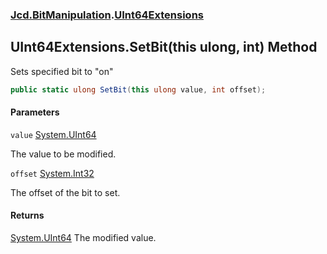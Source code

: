 ### [Jcd.BitManipulation](Jcd.BitManipulation.md 'Jcd.BitManipulation').[UInt64Extensions](Jcd.BitManipulation.UInt64Extensions.md 'Jcd.BitManipulation.UInt64Extensions')

## UInt64Extensions.SetBit(this ulong, int) Method

Sets specified bit to "on"

```csharp
public static ulong SetBit(this ulong value, int offset);
```
#### Parameters

<a name='Jcd.BitManipulation.UInt64Extensions.SetBit(thisulong,int).value'></a>

`value` [System.UInt64](https://docs.microsoft.com/en-us/dotnet/api/System.UInt64 'System.UInt64')

The value to be modified.

<a name='Jcd.BitManipulation.UInt64Extensions.SetBit(thisulong,int).offset'></a>

`offset` [System.Int32](https://docs.microsoft.com/en-us/dotnet/api/System.Int32 'System.Int32')

The offset of the bit to set.

#### Returns
[System.UInt64](https://docs.microsoft.com/en-us/dotnet/api/System.UInt64 'System.UInt64')
The modified value.